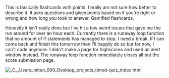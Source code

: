 This is basically flashcards with points. I really am not sure how better to describe it. It asks questions and gives points based on if you're right or wrong and how long you took to answer. Gamified flashcards.

Honestly it isn't really done but I've hit a few weird issues that gave me the run around for over an hour each. Currently there is a runaway loop function that no amount of if statements has managed to stop. I need a break. If I can come back and finish this tomorrow then I'll happily do so but for now, I can't code anymore. I didn't make a page for highscores and used an alert window instead. The runaway loop function immediately closes all but the score submission page.

![_C__Users_miten_000_Desktop_projects_timed-quiz_index html](https://user-images.githubusercontent.com/88948869/137641385-40a7de79-1b98-4386-875d-0181424e0536.png)
